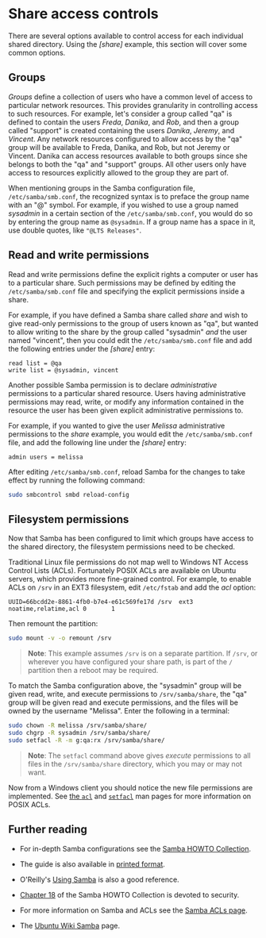 # Share access controls


There are several options available to control access for each individual shared directory. Using the *\[share\]* example, this section will cover some common options.

## Groups

*Groups* define a collection of users who have a common level of access to particular network resources. This provides granularity in controlling access to such resources. For example, let's consider a group called "qa" is defined to contain the users *Freda*, *Danika*, and *Rob*,  and then a group called "support" is created containing the users *Danika*, *Jeremy*, and *Vincent*. Any network resources configured to allow access by the "qa" group will be available to Freda, Danika, and Rob, but not Jeremy or Vincent. Danika can access resources available to both groups since she belongs to both the "qa" and "support" groups. All other users only have access to resources explicitly allowed to the group they are part of.

When mentioning groups in the Samba configuration file, `/etc/samba/smb.conf`, the recognized syntax is to preface the group name with an "@" symbol. For example, if you wished to use a group named *sysadmin* in a certain section of the `/etc/samba/smb.conf`, you would do so by entering the group name as `@sysadmin`. If a group name has a space in it, use double quotes, like `"@LTS Releases"`.

## Read and write permissions

Read and write permissions define the explicit rights a computer or user has to a particular share. Such permissions may be defined by editing the `/etc/samba/smb.conf` file and specifying the explicit permissions inside a share.

For example, if you have defined a Samba share called *share* and wish to give read-only permissions to the group of users known as "qa", but wanted to allow writing to the share by the group called "sysadmin" *and* the user named "vincent", then you could edit the `/etc/samba/smb.conf` file and add the following entries under the *\[share\]* entry:

```text 
read list = @qa
write list = @sysadmin, vincent
```

Another possible Samba permission is to declare *administrative* permissions to a particular shared resource. Users having administrative permissions may read, write, or modify any information contained in the resource the user has been given explicit administrative permissions to.

For example, if you wanted to give the user *Melissa* administrative permissions to the *share* example, you would edit the `/etc/samba/smb.conf` file, and add the following line under the *\[share\]* entry:

```text 
admin users = melissa
```

After editing `/etc/samba/smb.conf`, reload Samba for the changes to take effect by running the following command:

```bash
sudo smbcontrol smbd reload-config
```

## Filesystem permissions

Now that Samba has been configured to limit which groups have access to the shared directory, the filesystem permissions need to be checked.

Traditional Linux file permissions do not map well to Windows NT Access Control Lists (ACLs). Fortunately POSIX ACLs are available on Ubuntu servers, which provides more fine-grained control. For example, to enable ACLs on `/srv` in an EXT3 filesystem, edit `/etc/fstab` and add the *acl* option:

```text
UUID=66bcdd2e-8861-4fb0-b7e4-e61c569fe17d /srv  ext3    noatime,relatime,acl 0       1
```

Then remount the partition:

```bash
sudo mount -v -o remount /srv
```

> **Note**:
> This example assumes `/srv` is on a separate partition. If `/srv`, or wherever you have configured your share path, is part of the `/` partition then a reboot may be required.

To match the Samba configuration above, the "sysadmin" group will be given read, write, and execute permissions to `/srv/samba/share`, the "qa" group will be given read and execute permissions, and the files will be owned by the username "Melissa". Enter the following in a terminal:

```bash
sudo chown -R melissa /srv/samba/share/
sudo chgrp -R sysadmin /srv/samba/share/
sudo setfacl -R -m g:qa:rx /srv/samba/share/
```

> **Note**:
> The `setfacl` command above gives *execute* permissions to all files in the `/srv/samba/share` directory, which you may or may not want.

Now from a Windows client you should notice the new file permissions are implemented. See [the `acl`](https://manpages.ubuntu.com/manpages/trusty/man5/acl.5.html) and [`setfacl`](https://manpages.ubuntu.com/manpages/trusty/man1/setfacl.1.html) man pages for more information on POSIX ACLs.

## Further reading

  - For in-depth Samba configurations see the [Samba HOWTO Collection](https://www.samba.org/samba/docs/old/Samba3-HOWTO/).

  - The guide is also available in [printed format](http://www.amazon.com/exec/obidos/tg/detail/-/0131882228).

  - O'Reilly's [Using Samba](http://www.oreilly.com/catalog/9780596007690/) is also a good reference.

  - [Chapter 18](https://www.samba.org/samba/docs/old/Samba3-HOWTO/securing-samba.html) of the Samba HOWTO Collection is devoted to security.

  - For more information on Samba and ACLs see the [Samba ACLs page](https://www.samba.org/samba/docs/old/Samba3-HOWTO/AccessControls.html).

  - The [Ubuntu Wiki Samba](https://help.ubuntu.com/community/Samba) page.
